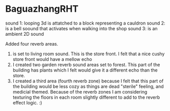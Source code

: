 # BaguazhangRHT
sound 1: looping 3d is attatched to a block representing a cauldron
sound 2: is a bell soound that activates when walking into the shop
sound 3: is an ambient 2D sound

Added four reverb areas.
1. is set to living room sound. This is the store front. I felt that a nice cushy store front would have a mellow echo
2. I created two garden reverb sound areas set to forest. This part of the building has plants which I felt would give it a different echo than the store.
3. I created a third area (fourth reverb zone) because I felt that this part of the building would be less cozy as things are dead
    "sterile" feeling, and medicial themed. 
Because of the reverb zones I am considering texturing the floors in each room slightly different to add to the reverb effect logic. :) 